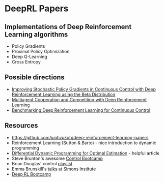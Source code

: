 # DeepRL Papers

## Implementations of Deep Reinforcement Learning algorithms

* Policy Gradients
* Proximal Policy Optimization
* Deep Q-Learning
* Cross Entropy

## Possible directions

* [Improving Stochastic Policy Gradients in Continuous Control with Deep Reinforcement Learning using the Beta Distribution](http://proceedings.mlr.press/v70/chou17a/chou17a.pdf)
* [Multiagent Cooperation and Competition with Deep Reinforcement Learning](https://arxiv.org/pdf/1511.08779.pdf)
* [Benchmarking Deep Reinforcement Learning for Continuous Control](https://arxiv.org/abs/1604.06778)

## Resources

* https://github.com/junhyukoh/deep-reinforcement-learning-papers
* Reinforcement Learning (Sutton & Barto) - nice introduction to dynamic programming
* [Differential Dynamic Programming for Optimal Estimation](https://www.cc.gatech.edu/~dellaert/pubs/Kobilarov15icra.pdf) - helpful article
* Steve Brunton's awesome [Control Bootcamp](https://www.youtube.com/channel/UCm5mt-A4w61lknZ9lCsZtBw)
* Brian Douglas' control [playlist](https://www.youtube.com/watch?v=oBc_BHxw78s&list=PLUMWjy5jgHK1NC52DXXrriwihVrYZKqjk)
* Emma Brunskill's [talks](https://www.youtube.com/watch?v=fIKkhoI1kF4&list=PLAsrlO2SCuzBVqN6V1CQSL4VdaGv7LawW) at Simons Institute
* [Deep RL Bootcamp](https://sites.google.com/view/deep-rl-bootcamp/lectures)

